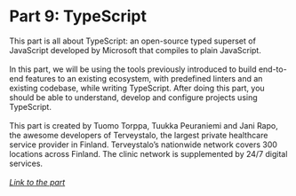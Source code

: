 <h1>
    Part 9: TypeScript
</h1>

<p>
    This part is all about TypeScript: an open-source typed superset of JavaScript developed by Microsoft that compiles to plain JavaScript.<br><br>
    In this part, we will be using the tools previously introduced to build end-to-end features to an existing ecosystem, with predefined linters and an existing codebase, while writing TypeScript. After doing this part, you should be able to understand, develop and configure projects using TypeScript.<br><br>
    This part is created by Tuomo Torppa, Tuukka Peuraniemi and Jani Rapo, the awesome developers of Terveystalo, the largest private healthcare service provider in Finland. Terveystalo’s nationwide network covers 300 locations across Finland. The clinic network is supplemented by 24/7 digital services.<br><br>
    <i>
        <a href="https://fullstackopen.com/en/part9">
            Link to the part
        </a>
    </i>
</p>
